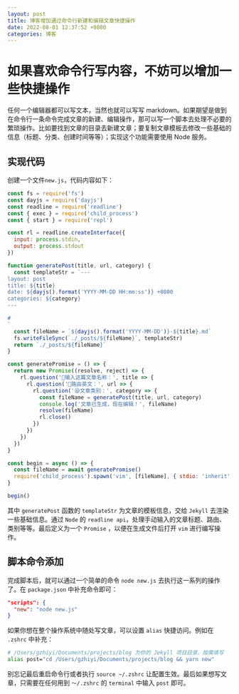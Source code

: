 ```yaml
---
layout: post
title: 博客增加通过命令行新建和编辑文章快捷操作
date: 2022-08-01 12:37:52 +0800
categories: 博客
---
```


# 如果喜欢命令行写内容，不妨可以增加一些快捷操作

任何一个编辑器都可以写文本，当然也就可以写写 markdown。如果期望是做到在命令行一条命令完成文章的新建、编辑操作，那可以写一个脚本去处理不必要的繁琐操作。比如要找到文章的目录去新建文章；要复制文章模板去修改一些基础的信息（标题、分类、创建时间等等）；实现这个功能需要使用 Node 服务。

## 实现代码

创建一个文件`new.js`，代码内容如下：

```js
const fs = require('fs')
const dayjs = require('dayjs')
const readline = require('readline')
const { exec } = require('child_process')
const { start } = require('repl')

const rl = readline.createInterface({
  input: process.stdin,
  output: process.stdout
})

function generatePost(title, url, category) {
  const templateStr = `---
layout: post
title: ${title}
date: ${dayjs().format('YYYY-MM-DD HH:mm:ss')} +0800
categories: ${category}
---

# 
`
  const fileName = `${dayjs().format('YYYY-MM-DD')}-${title}.md`
  fs.writeFileSync(`./_posts/${fileName}`, templateStr)
  return `./_posts/${fileName}`
}

const generatePromise = () => {
  return new Promise((resolve, reject) => {
    rl.question('🤔输入这篇文章名称：', title => {
      rl.question('🐼路由英文：', url => {
        rl.question('😪文章类别：', category => {
          const fileName = generatePost(title, url, category)
          console.log('文章已生成，现在编辑！', fileName)
          resolve(fileName)
          rl.close()
        })
      })
    })
  })
}

const begin = async () => {
  const fileName = await generatePromise()
  require('child_process').spawn('vim', [fileName], { stdio: 'inherit' })
}

begin()
```

其中 `generatePost` 函数的 `templateStr` 为文章的模板信息，交给 `Jekyll` 去渲染一些基础信息。通过 `Node` 的 `readline api`，处理手动输入的文章标题、路由、类别等等。最后定义为一个 `Promise` ，以便在生成文件后打开 `vim` 进行编写操作。

## 脚本命令添加

完成脚本后，就可以通过一个简单的命令 `node new.js` 去执行这一系列的操作了。在 `package.json` 中补充命令即可：

```json
"scripts": {
  "new": "node new.js"
}
```

如果你想在整个操作系统中随处写文章，可以设置 `alias` 快捷访问。例如在 `.zshrc` 中补充：

```bash
# /Users/gzhiyi/Documents/projects/blog 为你的 Jekyll 项目目录，按需填写
alias post="cd /Users/gzhiyi/Documents/projects/blog && yarn new"
``` 

别忘记最后重启命令行或者执行 `source ~/.zshrc` 让配置生效。最后如果想写文章，只需要在任何用到 `～/.zshrc` 的 `terminal` 中输入 `post` 即可。

